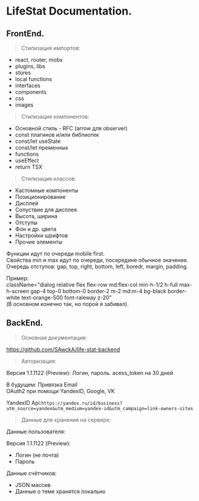 # LifeStat Documentation.

## FrontEnd.

> Стилизация импортов:

- react, router, mobx
- plugins, libs
- stores
- local functions
- interfaces
- components
- css
- images

> Стилизация компонентов:

- Основной стиль - RFC (arrow для observer)
- const плагинов и/или библиотек
- const/let useState
- const/let пременных
- functions
- useEffect
- return TSX

> Стилизация классов:

- Кастомные компоненты
- Позиционирование
- Дисплей
- Сопуствие для дисплея
- Высота, ширина
- Отступы
- Фон и др. цвета
- Настройки шрифтов
- Прочие элементы

Функции идут по очереди mobile first.  
Свойства min и max идут по очереди, посередине обычное значение.  
Очередь отступов: gap, top, right, bottom, left, boredr, margin, padding.

Пример:  
className="dialog relative flex flex-row md:flex-col min-h-1/2 h-full max-h-screen gap-4 top-0 bottom-0 border-2 m-2 md:m-4 bg-black border-white text-orange-500 font-raleway z-20"  
(В основном конечно так, но порой я забивал).

## BackEnd.

> Основная документация:

https://github.com/SAwckA/life-stat-backend

> Авторизация:

Версия 1.1.1122 (Preview):
Логин, пароль. acess_token на 30 дней

В будущем:
Привязка Email  
OAuth2 при помощи YandexID, Google, VK

YandexID Api:`https://yandex.ru/id/business?utm_source=yandex&utm_medium=yandex-id&utm_campaign=link-owners-sites`

> Данные для хранения на сервере:

Данные пользователя:

Версия 1.1.1122 (Preview):

- Логин (не почта)
- Пароль

Данные счётчиков:

- JSON массив  
- Данные о теме хранятся локально
